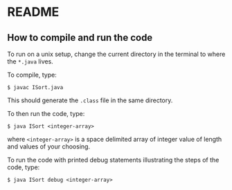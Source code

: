 # README
## How to compile and run the code 
To run on a unix setup, change the current directory in the terminal to where the `*.java` lives. 

To compile, type:
```
$ javac ISort.java
```

This should generate the `.class` file in the same directory.

To then run the code, type:
```
$ java ISort <integer-array>
```
where `<integer-array>` is a space delimited array of integer value of length and values of your choosing.

To run the code with printed debug statements illustrating the steps of the code, type:
```
$ java ISort debug <integer-array>
```
